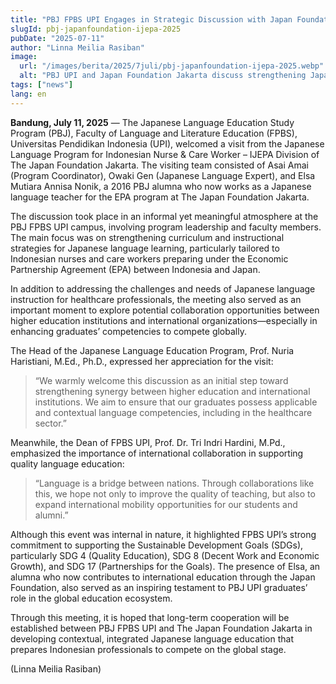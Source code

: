 ```yaml
---
title: "PBJ FPBS UPI Engages in Strategic Discussion with Japan Foundation Jakarta to Strengthen Japanese Language Education for Indonesian Health Workers under IJEPA Scheme"
slugId: pbj-japanfoundation-ijepa-2025
pubDate: "2025-07-11"
author: "Linna Meilia Rasiban"
image:
  url: "/images/berita/2025/7juli/pbj-japanfoundation-ijepa-2025.webp"
  alt: "PBJ UPI and Japan Foundation Jakarta discuss strengthening Japanese language education"
tags: ["news"]
lang: en
---
```


**Bandung, July 11, 2025** — The Japanese Language Education Study Program (PBJ), Faculty of Language and Literature Education (FPBS), Universitas Pendidikan Indonesia (UPI), welcomed a visit from the Japanese Language Program for Indonesian Nurse & Care Worker – IJEPA Division of The Japan Foundation Jakarta. The visiting team consisted of Asai Amai (Program Coordinator), Owaki Gen (Japanese Language Expert), and Elsa Mutiara Annisa Nonik, a 2016 PBJ alumna who now works as a Japanese language teacher for the EPA program at The Japan Foundation Jakarta.

The discussion took place in an informal yet meaningful atmosphere at the PBJ FPBS UPI campus, involving program leadership and faculty members. The main focus was on strengthening curriculum and instructional strategies for Japanese language learning, particularly tailored to Indonesian nurses and care workers preparing under the Economic Partnership Agreement (EPA) between Indonesia and Japan.

In addition to addressing the challenges and needs of Japanese language instruction for healthcare professionals, the meeting also served as an important moment to explore potential collaboration opportunities between higher education institutions and international organizations—especially in enhancing graduates’ competencies to compete globally.

The Head of the Japanese Language Education Program, Prof. Nuria Haristiani, M.Ed., Ph.D., expressed her appreciation for the visit:

> “We warmly welcome this discussion as an initial step toward strengthening synergy between higher education and international institutions. We aim to ensure that our graduates possess applicable and contextual language competencies, including in the healthcare sector.”

Meanwhile, the Dean of FPBS UPI, Prof. Dr. Tri Indri Hardini, M.Pd., emphasized the importance of international collaboration in supporting quality language education:

> “Language is a bridge between nations. Through collaborations like this, we hope not only to improve the quality of teaching, but also to expand international mobility opportunities for our students and alumni.”

Although this event was internal in nature, it highlighted FPBS UPI’s strong commitment to supporting the Sustainable Development Goals (SDGs), particularly SDG 4 (Quality Education), SDG 8 (Decent Work and Economic Growth), and SDG 17 (Partnerships for the Goals). The presence of Elsa, an alumna who now contributes to international education through the Japan Foundation, also served as an inspiring testament to PBJ UPI graduates’ role in the global education ecosystem.

Through this meeting, it is hoped that long-term cooperation will be established between PBJ FPBS UPI and The Japan Foundation Jakarta in developing contextual, integrated Japanese language education that prepares Indonesian professionals to compete on the global stage.

(Linna Meilia Rasiban)
